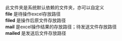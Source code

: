 此文件夹是系统默认依赖的文件夹，亦可以自定义   
**file**   是待操作excel存放路径   
**filed**  是操作后原文件存放路径   
**mail**   是excel操作结果的存放路径；待发送文件存放路径   
**mailed** 是发送后文件存放路径   
